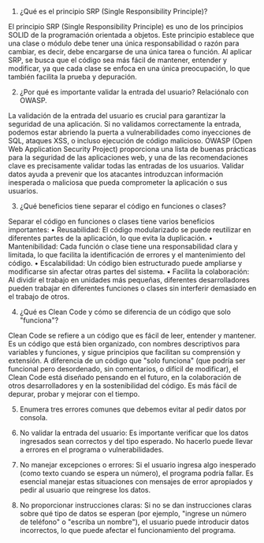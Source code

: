 1. ¿Qué es el principio SRP (Single Responsibility Principle)?

El principio SRP (Single Responsibility Principle) es uno de los principios SOLID de la programación orientada a objetos. Este principio establece que una clase o módulo debe tener una única responsabilidad o razón para cambiar, es decir, debe encargarse de una única tarea o función. Al aplicar SRP, se busca que el código sea más fácil de mantener, entender y modificar, ya que cada clase se enfoca en una única preocupación, lo que también facilita la prueba y depuración.

2. ¿Por qué es importante validar la entrada del usuario? Relaciónalo con OWASP.

La validación de la entrada del usuario es crucial para garantizar la seguridad de una aplicación. Si no validamos correctamente la entrada, podemos estar abriendo la puerta a vulnerabilidades como inyecciones de SQL, ataques XSS, o incluso ejecución de código malicioso. OWASP (Open Web Application Security Project) proporciona una lista de buenas prácticas para la seguridad de las aplicaciones web, y una de las recomendaciones clave es precisamente validar todas las entradas de los usuarios. Validar datos ayuda a prevenir que los atacantes introduzcan información inesperada o maliciosa que pueda comprometer la aplicación o sus usuarios.

3. ¿Qué beneficios tiene separar el código en funciones o clases?

Separar el código en funciones o clases tiene varios beneficios importantes:
  •	Reusabilidad: El código modularizado se puede reutilizar en diferentes partes de la aplicación, lo que evita la duplicación.
  •	Mantenibilidad: Cada función o clase tiene una responsabilidad clara y limitada, lo que facilita la identificación de errores y el mantenimiento del código.
  •	Escalabilidad: Un código bien estructurado puede ampliarse y modificarse sin afectar otras partes del sistema.
  •	Facilita la colaboración: Al dividir el trabajo en unidades más pequeñas, diferentes desarrolladores pueden trabajar en diferentes funciones o clases sin interferir demasiado en el trabajo de otros.

4. ¿Qué es Clean Code y cómo se diferencia de un código que solo "funciona"?

Clean Code se refiere a un código que es fácil de leer, entender y mantener. Es un código que está bien organizado, con nombres descriptivos para variables y funciones, y sigue principios que facilitan su comprensión y extensión. A diferencia de un código que "solo funciona" (que podría ser funcional pero desordenado, sin comentarios, o difícil de modificar), el Clean Code está diseñado pensando en el futuro, en la colaboración de otros desarrolladores y en la sostenibilidad del código. Es más fácil de depurar, probar y mejorar con el tiempo.

5. Enumera tres errores comunes que debemos evitar al pedir datos por consola.
 
  1.	No validar la entrada del usuario: Es importante verificar que los datos ingresados sean correctos y del tipo esperado. No hacerlo puede llevar a errores en el programa o vulnerabilidades.
  2.	No manejar excepciones o errores: Si el usuario ingresa algo inesperado (como texto cuando se espera un número), el programa podría fallar. Es esencial manejar estas situaciones con mensajes de error apropiados y           pedir   al usuario que reingrese los datos.
  3.	No proporcionar instrucciones claras: Si no se dan instrucciones claras sobre qué tipo de datos se esperan (por ejemplo, "ingrese un número de teléfono" o "escriba un nombre"), el usuario puede introducir datos             incorrectos, lo que puede afectar el funcionamiento del programa.

